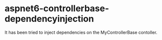# aspnet6-controllerbase-dependencyinjection

It has been tried to inject dependencies on the MyControllerBase contoller.
